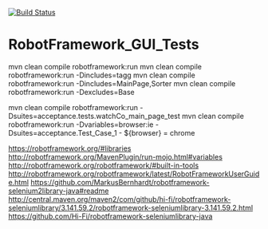 [![Build Status](https://dev.azure.com/YauheniPo/WebTestFramework/_apis/build/status/YauheniPo.RobotFramework_GUI_Tests?branchName=master)](https://dev.azure.com/YauheniPo/WebTestFramework/_build/latest?definitionId=6&branchName=develop)

# RobotFramework_GUI_Tests

mvn clean compile robotframework:run
mvn clean compile robotframework:run -Dincludes=tagg
mvn clean compile robotframework:run -Dincludes=MainPage,Sorter
mvn clean compile robotframework:run -Dexcludes=Base

mvn clean compile robotframework:run -Dsuites=acceptance.tests.watchCo_main_page_test
mvn clean compile robotframework:run -Dvariables=browser:ie -Dsuites=acceptance.Test_Case_1         - ${browser} =      chrome


https://robotframework.org/#libraries
http://robotframework.org/MavenPlugin/run-mojo.html#variables
http://robotframework.org/robotframework/#built-in-tools
http://robotframework.org/robotframework/latest/RobotFrameworkUserGuide.html
https://github.com/MarkusBernhardt/robotframework-selenium2library-java#readme
http://central.maven.org/maven2/com/github/hi-fi/robotframework-seleniumlibrary/3.141.59.2/robotframework-seleniumlibrary-3.141.59.2.html
https://github.com/Hi-Fi/robotframework-seleniumlibrary-java

